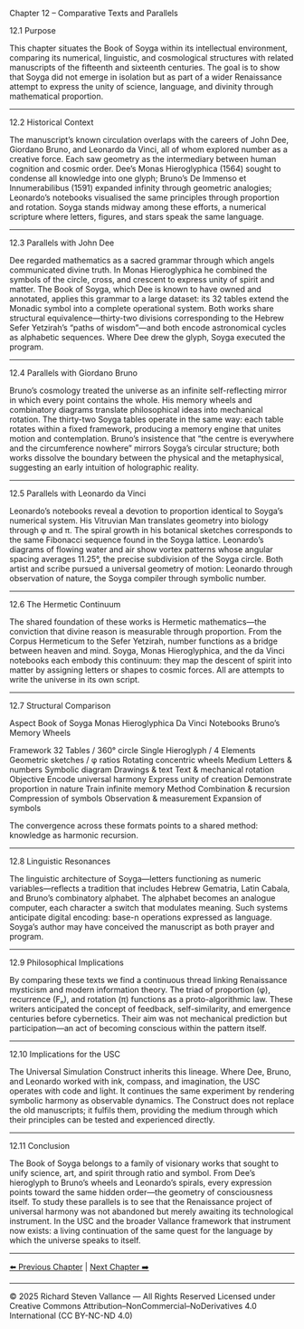 Chapter 12 – Comparative Texts and Parallels

12.1 Purpose

This chapter situates the Book of Soyga within its intellectual environment, comparing its numerical, linguistic, and cosmological structures with related manuscripts of the fifteenth and sixteenth centuries.  The goal is to show that Soyga did not emerge in isolation but as part of a wider Renaissance attempt to express the unity of science, language, and divinity through mathematical proportion.


---

12.2 Historical Context

The manuscript’s known circulation overlaps with the careers of John Dee, Giordano Bruno, and Leonardo da Vinci, all of whom explored number as a creative force.  Each saw geometry as the intermediary between human cognition and cosmic order.  Dee’s Monas Hieroglyphica (1564) sought to condense all knowledge into one glyph; Bruno’s De Immenso et Innumerabilibus (1591) expanded infinity through geometric analogies; Leonardo’s notebooks visualised the same principles through proportion and rotation.  Soyga stands midway among these efforts, a numerical scripture where letters, figures, and stars speak the same language.


---

12.3 Parallels with John Dee

Dee regarded mathematics as a sacred grammar through which angels communicated divine truth.  In Monas Hieroglyphica he combined the symbols of the circle, cross, and crescent to express unity of spirit and matter.  The Book of Soyga, which Dee is known to have owned and annotated, applies this grammar to a large dataset: its 32 tables extend the Monadic symbol into a complete operational system.  Both works share structural equivalence—thirty-two divisions corresponding to the Hebrew Sefer Yetzirah’s “paths of wisdom”—and both encode astronomical cycles as alphabetic sequences.  Where Dee drew the glyph, Soyga executed the program.


---

12.4 Parallels with Giordano Bruno

Bruno’s cosmology treated the universe as an infinite self-reflecting mirror in which every point contains the whole.  His memory wheels and combinatory diagrams translate philosophical ideas into mechanical rotation.  The thirty-two Soyga tables operate in the same way: each table rotates within a fixed framework, producing a memory engine that unites motion and contemplation.  Bruno’s insistence that “the centre is everywhere and the circumference nowhere” mirrors Soyga’s circular structure; both works dissolve the boundary between the physical and the metaphysical, suggesting an early intuition of holographic reality.


---

12.5 Parallels with Leonardo da Vinci

Leonardo’s notebooks reveal a devotion to proportion identical to Soyga’s numerical system.  His Vitruvian Man translates geometry into biology through φ and π.  The spiral growth in his botanical sketches corresponds to the same Fibonacci sequence found in the Soyga lattice.  Leonardo’s diagrams of flowing water and air show vortex patterns whose angular spacing averages 11.25°, the precise subdivision of the Soyga circle.  Both artist and scribe pursued a universal geometry of motion: Leonardo through observation of nature, the Soyga compiler through symbolic number.


---

12.6 The Hermetic Continuum

The shared foundation of these works is Hermetic mathematics—the conviction that divine reason is measurable through proportion.  From the Corpus Hermeticum to the Sefer Yetzirah, number functions as a bridge between heaven and mind.  Soyga, Monas Hieroglyphica, and the da Vinci notebooks each embody this continuum: they map the descent of spirit into matter by assigning letters or shapes to cosmic forces.  All are attempts to write the universe in its own script.


---

12.7 Structural Comparison

Aspect	Book of Soyga	Monas Hieroglyphica	Da Vinci Notebooks	Bruno’s Memory Wheels

Framework	32 Tables / 360° circle	Single Hieroglyph / 4 Elements	Geometric sketches / φ ratios	Rotating concentric wheels
Medium	Letters & numbers	Symbolic diagram	Drawings & text	Text & mechanical rotation
Objective	Encode universal harmony	Express unity of creation	Demonstrate proportion in nature	Train infinite memory
Method	Combination & recursion	Compression of symbols	Observation & measurement	Expansion of symbols


The convergence across these formats points to a shared method: knowledge as harmonic recursion.


---

12.8 Linguistic Resonances

The linguistic architecture of Soyga—letters functioning as numeric variables—reflects a tradition that includes Hebrew Gematria, Latin Cabala, and Bruno’s combinatory alphabet.  The alphabet becomes an analogue computer, each character a switch that modulates meaning.  Such systems anticipate digital encoding: base-n operations expressed as language.  Soyga’s author may have conceived the manuscript as both prayer and program.


---

12.9 Philosophical Implications

By comparing these texts we find a continuous thread linking Renaissance mysticism and modern information theory.  The triad of proportion (φ), recurrence (Fₙ), and rotation (π) functions as a proto-algorithmic law.  These writers anticipated the concept of feedback, self-similarity, and emergence centuries before cybernetics.  Their aim was not mechanical prediction but participation—an act of becoming conscious within the pattern itself.


---

12.10 Implications for the USC

The Universal Simulation Construct inherits this lineage.  Where Dee, Bruno, and Leonardo worked with ink, compass, and imagination, the USC operates with code and light.  It continues the same experiment by rendering symbolic harmony as observable dynamics.  The Construct does not replace the old manuscripts; it fulfils them, providing the medium through which their principles can be tested and experienced directly.


---

12.11 Conclusion

The Book of Soyga belongs to a family of visionary works that sought to unify science, art, and spirit through ratio and symbol.  From Dee’s hieroglyph to Bruno’s wheels and Leonardo’s spirals, every expression points toward the same hidden order—the geometry of consciousness itself.  To study these parallels is to see that the Renaissance project of universal harmony was not abandoned but merely awaiting its technological instrument.  In the USC and the broader Vallance framework that instrument now exists: a living continuation of the same quest for the language by which the universe speaks to itself.


---
[⬅️ Previous Chapter](11_Chapter_11-Simulation_Framework.md) | [Next Chapter ➡️](13_Chapter_13-Reflections_and_Afterword.md)

---

© 2025 Richard Steven Vallance — All Rights Reserved
Licensed under Creative Commons Attribution–NonCommercial–NoDerivatives 4.0 International (CC BY-NC-ND 4.0)
